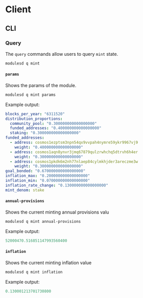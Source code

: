 <!--
order: 5
-->

# Client

## CLI

### Query

The `query` commands allow users to query `mint` state.

```sh
modulesd q mint
```

#### `params`

Shows the params of the module.

```sh
modulesd q mint params
```

Example output:

```yml
blocks_per_year: "6311520"
distribution_proportions:
  community_pool: "0.300000000000000000"
  funded_addresses: "0.400000000000000000"
  staking: "0.300000000000000000"
funded_addresses:
  - address: cosmos1ezptsm3npn54qx9vvpah4nymre59ykr9967vj9
    weight: "0.400000000000000000"
  - address: cosmos1aqn8ynvr3jmq67879qulzrwhchq5dtrvh6h4er
    weight: "0.300000000000000000"
  - address: cosmos1pkdk6m2nh77nlaep84cylmkhjder3areczme3w
    weight: "0.300000000000000000"
goal_bonded: "0.670000000000000000"
inflation_max: "0.200000000000000000"
inflation_min: "0.070000000000000000"
inflation_rate_change: "0.130000000000000000"
mint_denom: stake
```

#### `annual-provisions`

Shows the current minting annual provisions valu

```sh
modulesd q mint annual-provisions
```

Example output:

```yml
52000470.516851147993560400
```

#### `inflation`

Shows the current minting inflation value

```sh
modulesd q mint inflation
```

Example output:

```yml
0.130001213701730800
```
